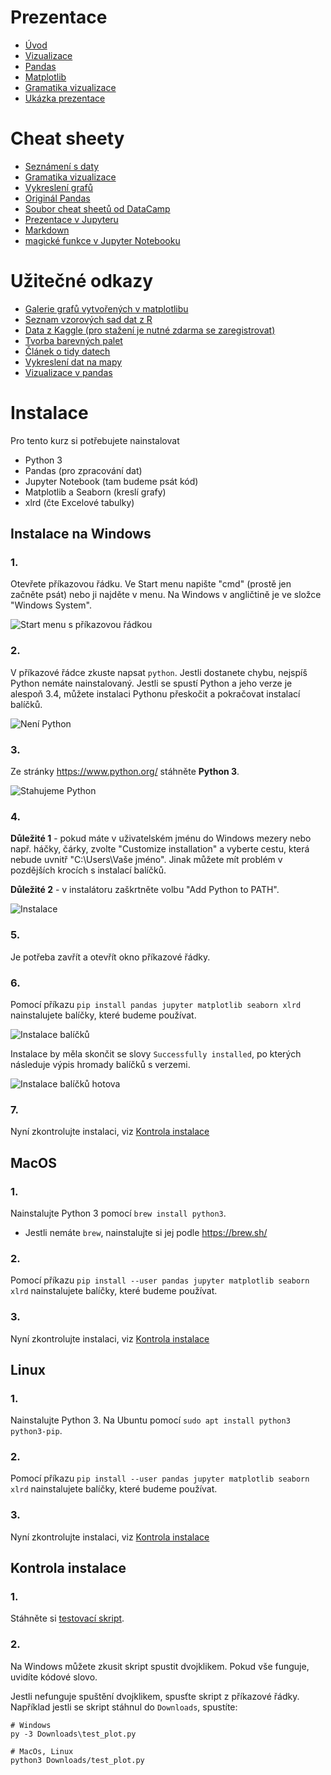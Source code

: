 # Prezentace

- [Úvod](uvod.slides.html)
- [Vizualizace](https://docs.google.com/presentation/d/1Yug3pU_z0aQiXP3dUpmrziHFMehVUgJjI4ONNXa40d8/edit?usp=sharing)
- [Pandas](pandas.slides.html)
- [Matplotlib](grafy.slides.html)
- [Gramatika vizualizace](gog_example_tips.slides.html)
- [Ukázka prezentace](titanic.slides.html)

# Cheat sheety

- [Seznámení s daty](https://github.com/RobotsAndPeople/data-storytelling/blob/master/postup_data.md)
- [Gramatika vizualizace](https://github.com/RobotsAndPeople/data-storytelling/blob/master/grammar_of_graphics.md)
- [Vykreslení grafů](https://github.com/RobotsAndPeople/data-storytelling/blob/master/postup_graf.md)
- [Originál Pandas](https://github.com/pandas-dev/pandas/blob/master/doc/cheatsheet/Pandas_Cheat_Sheet.pdf)
- [Soubor cheat sheetů od DataCamp](http://www.utc.fr/~jlaforet/Suppl/python-cheatsheets.pdf)
- [Prezentace v Jupyteru](https://github.com/RobotsAndPeople/data-storytelling/blob/master/prezentace_jupyter_notebook.md)
- [Markdown](https://jupyter-notebook.readthedocs.io/en/stable/examples/Notebook/Working%20With%20Markdown%20Cells.html)
- [magické funkce v Jupyter Notebooku](https://ipython.readthedocs.io/en/stable/interactive/magics.html)

# Užitečné odkazy

- [Galerie grafů vytvořených v matplotlibu](https://www.machinelearningplus.com/plots/top-50-matplotlib-visualizations-the-master-plots-python)
- [Seznam vzorových sad dat z R](http://vincentarelbundock.github.io/Rdatasets/datasets.html)
- [Data z Kaggle (pro stažení je nutné zdarma se zaregistrovat)](https://www.kaggle.com/datasets)
- [Tvorba barevných palet](http://paletton.com/)
- [Článek o tidy datech](http://vita.had.co.nz/papers/tidy-data.pdf)
- [Vykreslení dat na mapy](https://matplotlib.org/basemap/users/geography.html)
- [Vizualizace v pandas](https://pandas.pydata.org/pandas-docs/stable/user_guide/visualization.html)

# Instalace

Pro tento kurz si potřebujete nainstalovat

- Python 3
- Pandas (pro zpracování dat)
- Jupyter Notebook (tam budeme psát kód)
- Matplotlib a Seaborn (kreslí grafy)
- xlrd (čte Excelové tabulky)

## Instalace na Windows

### 1.

Otevřete příkazovou řádku. Ve Start menu napište "cmd" (prostě jen začněte psát) nebo ji najděte v menu. Na Windows v angličtině je ve složce "Windows System".

![Start menu s příkazovou řádkou](cmd.jpg)

### 2.

V příkazové řádce zkuste napsat `python`. Jestli dostanete chybu, nejspíš Python nemáte nainstalovaný. Jestli se spustí Python a jeho verze je alespoň 3.4, můžete instalaci Pythonu přeskočit a pokračovat instalací balíčků.

![Není Python](nopython.jpg)

### 3.

Ze stránky https://www.python.org/ stáhněte **Python 3**.

![Stahujeme Python](python-download.jpg)

### 4.

**Důležité 1** - pokud máte v uživatelském jménu do Windows mezery nebo např. háčky, čárky, zvolte "Customize installation" a vyberte cestu, která nebude uvnitř "C:\Users\Vaše jméno". Jinak můžete mít problém v pozdějších krocích s instalací balíčků.

**Důležité 2** - v instalátoru zaškrtněte volbu "Add Python to PATH".

![Instalace](python-install.jpg)

### 5.

Je potřeba zavřít a otevřít okno příkazové řádky.

### 6.

Pomocí příkazu `pip install pandas jupyter matplotlib seaborn xlrd` nainstalujete balíčky, které budeme používat.

![Instalace balíčků](packages.jpg)

Instalace by měla skončit se slovy `Successfully installed`, po kterých následuje výpis hromady balíčků s verzemi.

![Instalace balíčků hotova](packages-finish.jpg)

### 7.

Nyní zkontrolujte instalaci, viz [Kontrola instalace](#kontrola-instalace)

## MacOS

### 1.

Nainstalujte Python 3 pomocí `brew install python3`.

- Jestli nemáte `brew`, nainstalujte si jej podle https://brew.sh/

### 2.

Pomocí příkazu `pip install --user pandas jupyter matplotlib seaborn xlrd` nainstalujete balíčky, které budeme používat.

### 3.

Nyní zkontrolujte instalaci, viz [Kontrola instalace](#kontrola-instalace)

## Linux

### 1.

Nainstalujte Python 3. Na Ubuntu pomocí `sudo apt install python3 python3-pip`.

### 2.

Pomocí příkazu `pip install --user pandas jupyter matplotlib seaborn xlrd` nainstalujete balíčky, které budeme používat.

### 3.

Nyní zkontrolujte instalaci, viz [Kontrola instalace](#kontrola-instalace)

## Kontrola instalace

### 1.

Stáhněte si [testovací skript](https://raw.githubusercontent.com/RobotsAndPeople/data-storytelling/master/test_plot.py).

### 2.

Na Windows můžete zkusit skript spustit dvojklikem. Pokud vše funguje, uvidíte kódové slovo.

Jestli nefunguje spuštění dvojklikem, spusťte skript z příkazové řádky. Například jestli se skript
stáhnul do `Downloads`, spustíte:

```
# Windows
py -3 Downloads\test_plot.py

# MacOs, Linux
python3 Downloads/test_plot.py
```
